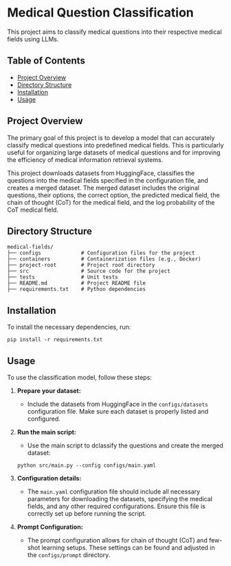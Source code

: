 # Medical Question Classification

This project aims to classify medical questions into their respective medical fields using LLMs.

## Table of Contents

- [Project Overview](#project-overview)
- [Directory Structure](#directory-structure)
- [Installation](#installation)
- [Usage](#usage)


## Project Overview

The primary goal of this project is to develop a model that can accurately classify medical questions into predefined medical fields. This is particularly useful for organizing large datasets of medical questions and for improving the efficiency of medical information retrieval systems.

This project downloads datasets from HuggingFace, classifies the questions into the medical fields specified in the configuration file, and creates a merged dataset. The merged dataset includes the original questions, their options, the correct option, the predicted medical field, the chain of thought (CoT) for the medical field, and the log probability of the CoT medical field.

## Directory Structure

```
medical-fields/
├── configs             # Configuration files for the project
├── containers          # Containerization files (e.g., Docker)
├── project-root        # Project root directory
├── src                 # Source code for the project
├── tests               # Unit tests
├── README.md           # Project README file
├── requirements.txt    # Python dependencies
```

## Installation

To install the necessary dependencies, run:

```
pip install -r requirements.txt
```

## Usage

To use the classification model, follow these steps:

1. **Prepare your dataset:**
    - Include the datasets from HuggingFace in the `configs/datasets` configuration file. Make sure each dataset is properly listed and configured.

2. **Run the main script:**
    - Use the main script to dclassify the questions and create the merged dataset:

    ```
    python src/main.py --config configs/main.yaml
    ```

3. **Configuration details:**
    - The `main.yaml` configuration file should include all necessary parameters for downloading the datasets, specifying the medical fields, and any other required configurations. Ensure this file is correctly set up before running the script.

4. **Prompt Configuration:**
    - The prompt configuration allows for chain of thought (CoT) and few-shot learning setups. These settings can be found and adjusted in the `configs/prompt` directory.
